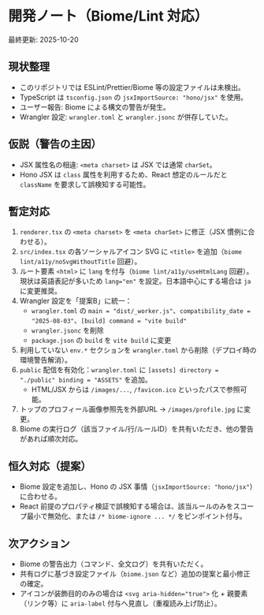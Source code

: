# 開発ノート（Biome/Lint 対応）

最終更新: 2025-10-20

## 現状整理
- このリポジトリでは ESLint/Prettier/Biome 等の設定ファイルは未検出。
- TypeScript は `tsconfig.json` の `jsxImportSource: "hono/jsx"` を使用。
- ユーザー報告: Biome による構文の警告が発生。
- Wrangler 設定: `wrangler.toml` と `wrangler.jsonc` が併存していた。

## 仮説（警告の主因）
- JSX 属性名の相違: `<meta charset>` は JSX では通常 `charSet`。
- Hono JSX は `class` 属性を利用するため、React 想定のルールだと `className` を要求して誤検知する可能性。

## 暫定対応
1. `renderer.tsx` の `<meta charset>` を `<meta charSet>` に修正（JSX 慣例に合わせる）。
2. `src/index.tsx` の各ソーシャルアイコン SVG に `<title>` を追加（`biome lint/a11y/noSvgWithoutTitle` 回避）。
3. ルート要素 `<html>` に `lang` を付与（`biome lint/a11y/useHtmlLang` 回避）。現状は英語表記が多いため `lang="en"` を設定。日本語中心にする場合は `ja` に変更推奨。
4. Wrangler 設定を「提案B」に統一：
   - `wrangler.toml` の `main = "dist/_worker.js"`、`compatibility_date = "2025-08-03"`、`[build] command = "vite build"`
   - `wrangler.jsonc` を削除
   - `package.json` の `build` を `vite build` に変更
5. 利用していない `env.*` セクションを `wrangler.toml` から削除（デプロイ時の環境警告解消）。
6. `public` 配信を有効化：`wrangler.toml` に `[assets] directory = "./public" binding = "ASSETS"` を追加。
   - HTML/JSX からは `/images/...`, `/favicon.ico` といったパスで参照可能。
7. トップのプロフィール画像参照先を外部URL → `/images/profile.jpg` に変更。
8. Biome の実行ログ（該当ファイル/行/ルールID）を共有いただき、他の警告があれば順次対応。

## 恒久対応（提案）
- Biome 設定を追加し、Hono の JSX 事情（`jsxImportSource: "hono/jsx"`）に合わせる。
- React 前提のプロパティ検証で誤検知する場合は、該当ルールのみをスコープ最小で無効化、または `/* biome-ignore ... */` をピンポイント付与。

## 次アクション
- Biome の警告出力（コマンド、全文ログ）を共有いただく。
- 共有ログに基づき設定ファイル（`biome.json` など）追加の提案と最小修正の確定。
- アイコンが装飾目的のみの場合は `<svg aria-hidden="true">` 化 + 親要素（リンク等）に `aria-label` 付与へ見直し（重複読み上げ防止）。
